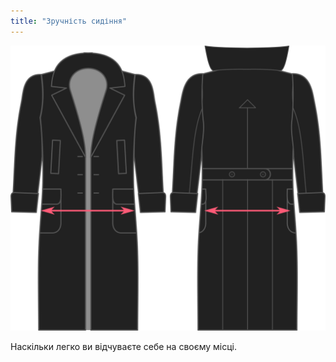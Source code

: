 ```yaml
---
title: "Зручність сидіння"
---
```


![Зручність сидіння](./seatease.svg)

Наскільки легко ви відчуваєте себе на своєму місці.




